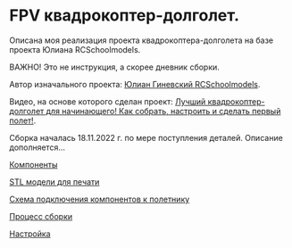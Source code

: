 # FPV квадрокоптер-долголет.

Описана моя реализация проекта квадрокоптера-долголета на базе проекта Юлиана RCSchoolmodels.

ВАЖНО! Это не инструкция, а скорее дневник сборки.

Автор изначального проекта: [Юлиан Гиневский RCSchoolmodels](https://vk.com/rcschoolmodelsylian).

Видео, на основе которого сделан проект: [Лучший квадрокоптер-долголет для начинающего! Как собрать, настроить и сделать первый полет!](https://www.youtube.com/watch?v=GBRnG4-c_cc).

Сборка началась 18.11.2022 г. по мере поступления деталей. Описание дополняется...

[Компоненты](components.md)

[STL модели для печати](stl.md)

[Схема подключения компонентов к полетнику](scheme.md)

[Процесс сборки](assembly.md)

[Настройка](settings.md)
